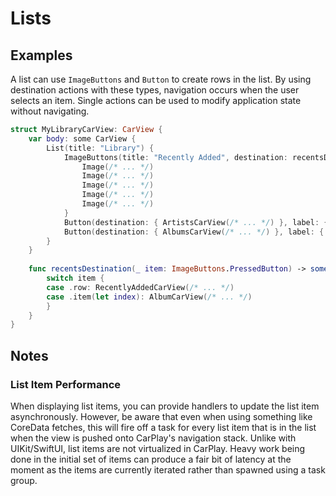 #  Lists

## Examples

A list can use `ImageButtons` and `Button` to create rows in the list. By using destination actions with these types,
navigation occurs when the user selects an item. Single actions can be used to modify application state without
navigating.

```swift
struct MyLibraryCarView: CarView {
    var body: some CarView {
        List(title: "Library") {
            ImageButtons(title: "Recently Added", destination: recentsDestination) {
                Image(/* ... */)
                Image(/* ... */)
                Image(/* ... */)
                Image(/* ... */)
                Image(/* ... */)
            }
            Button(destination: { ArtistsCarView(/* ... */) }, label: { Label("Artists", systemName: "mic.fill") })
            Button(destination: { AlbumsCarView(/* ... */) }, label: { Label("Albums", systemName: "") })
        }
    }
    
    func recentsDestination(_ item: ImageButtons.PressedButton) -> some CarView {
        switch item {
        case .row: RecentlyAddedCarView(/* ... */)
        case .item(let index): AlbumCarView(/* ... */)
        }
    }
}

```

## Notes

### List Item Performance

When displaying list items, you can provide handlers to update the list item asynchronously. However, be aware that
even when using something like CoreData fetches, this will fire off a task for every list item that is in the list
when the view is pushed onto CarPlay's navigation stack. Unlike with UIKit/SwiftUI, list items are not virtualized in
CarPlay. Heavy work being done in the initial set of items can produce a fair bit of latency at the moment as the items
are currently iterated rather than spawned using a task group.
